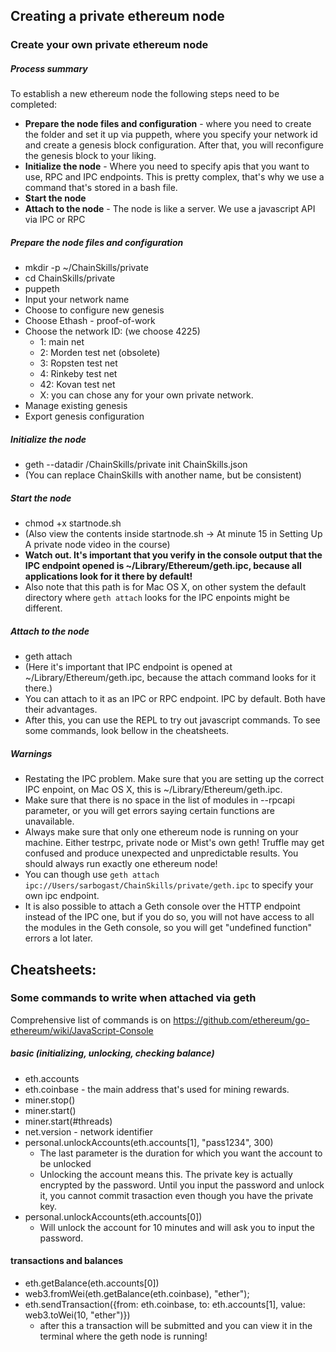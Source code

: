 ## Creating a private ethereum node

### Create your own private ethereum node

##### Process summary

To establish a new ethereum node the following steps need to be completed:

- **Prepare the node files and configuration** - where you need to create the folder and set it up via puppeth, where you specify your network id and create a genesis block configuration. After that, you will reconfigure the genesis block to your liking.
- **Initialize the node** - Where you need to specify apis that you want to use, RPC and IPC endpoints. This is pretty complex, that's why we use a command that's stored in a bash file.
- **Start the node**
- **Attach to the node** - The node is like a server. We use a javascript API via IPC or RPC

##### Prepare the node files and configuration

- mkdir -p ~/ChainSkills/private
- cd ChainSkills/private
- puppeth
- Input your network name
- Choose to configure new genesis
- Choose Ethash - proof-of-work
- Choose the network ID: (we choose 4225)
	- 1: main net
	- 2: Morden test net (obsolete)
	- 3: Ropsten test net
	- 4: Rinkeby test net
	- 42: Kovan test net
	- X: you can chose any for your own private network.
- Manage existing genesis
- Export genesis configuration

##### Initialize the node

- geth --datadir <path>/ChainSkills/private init ChainSkills.json
- (You can replace ChainSkills with another name, but be consistent)

##### Start the node

- chmod +x startnode.sh
- (Also view the contents inside startnode.sh -> At minute 15 in Setting Up A private node video in the course)
- **Watch out. It's important that you verify in the console output that the IPC endpoint opened is ~/Library/Ethereum/geth.ipc, because all applications look for it there by default!**
- Also note that this path is for Mac OS X, on other system the default directory where ```geth attach``` looks for the IPC enpoints might be different.

##### Attach to the node

- geth attach
- (Here it's important that IPC endpoint is opened at ~/Library/Ethereum/geth.ipc, because the attach command looks for it there.)
- You can attach to it as an IPC or RPC endpoint. IPC by default. Both have their advantages.
- After this, you can use the REPL to try out javascript commands. To see some commands, look bellow in the cheatsheets.


##### Warnings

- Restating the IPC problem. Make sure that you are setting up the correct IPC enpoint, on Mac OS X, this is ~/Library/Ethereum/geth.ipc.
- Make sure that there is no space in the list of modules in --rpcapi parameter, or you will get errors saying certain functions are unavailable.
- Always make sure that only one ethereum node is running on your machine. Either testrpc, private node or Mist's own geth! Truffle may get confused and produce unexpected and unpredictable results. You should always run exactly one ethereum node!
- You can though use ```geth attach ipc://Users/sarbogast/ChainSkills/private/geth.ipc``` to specify your own ipc endpoint.
- It is also possible to attach a Geth console over the HTTP endpoint instead of the IPC one, but if you do so, you will not have access to all the modules in the Geth console, so you will get "undefined function" errors a lot later.

## Cheatsheets:


### Some commands to write when attached via geth

Comprehensive list of commands is on https://github.com/ethereum/go-ethereum/wiki/JavaScript-Console

##### basic (initializing, unlocking, checking balance)

- eth.accounts
- eth.coinbase - the main address that's used for mining rewards.
- miner.stop()
- miner.start()
- miner.start(#threads)
- net.version - network identifier
- personal.unlockAccounts(eth.accounts[1], "pass1234", 300)
	- The last parameter is the duration for which you want the account to be unlocked
	- Unlocking the account means this. The private key is actually encrypted by the password. Until you input the password and unlock it, you cannot commit trasaction even though you have the private key.
- personal.unlockAccounts(eth.accounts[0])
	- Will unlock the account for 10 minutes and will ask you to input the password.

#### transactions and balances

- eth.getBalance(eth.accounts[0])
- web3.fromWei(eth.getBalance(eth.coinbase), "ether");
- eth.sendTransaction({from: eth.coinbase, to: eth.accounts[1], value: web3.toWei(10, "ether")})
	- after this a transaction will be submitted and you can view it in the terminal where the geth node is running!